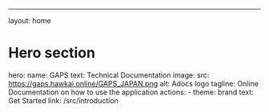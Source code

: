 ---
layout: home

# Hero section
hero:
  name: GAPS
  text: Technical Documentation
  image:
    src: https://gaps.hawkai.online/GAPS_JAPAN.png
    alt: Adocs logo
  tagline: Online Documentation on how to use the application
  actions:
    - theme: brand
      text: Get Started
      link: /src/introduction
    
